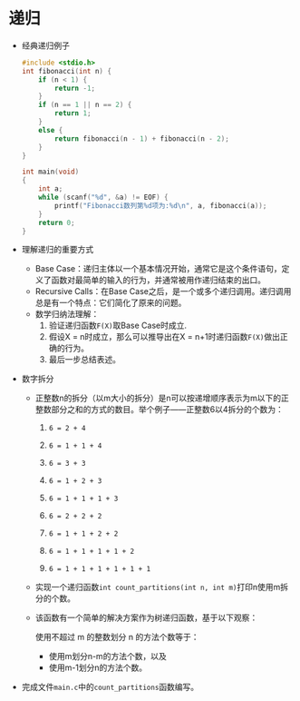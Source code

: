 # 递归

- 经典递归例子

  ```C
  #include <stdio.h>
  int fibonacci(int n) {
      if (n < 1) {
          return -1;
      }
      if (n == 1 || n == 2) {
          return 1;
      }
      else {
          return fibonacci(n - 1) + fibonacci(n - 2);
      }
  }
  
  int main(void)
  {
      int a;
      while (scanf("%d", &a) != EOF) {
          printf("Fibonacci数列第%d项为:%d\n", a, fibonacci(a));
      }
      return 0;
  }
  ```

- 理解递归的重要方式
  - Base Case：递归主体以一个基本情况开始，通常它是这个条件语句，定义了函数对最简单的输入的行为，并通常被用作递归结束的出口。
  - Recursive Calls：在Base Case之后，是一个或多个递归调用。递归调用总是有一个特点：它们简化了原来的问题。
  - 数学归纳法理解：
    1. 验证递归函数`F(X)`取Base Case时成立.
    2. 假设X = n时成立，那么可以推导出在X = n+1时递归函数`F(X)`做出正确的行为。
    3. 最后一步总结表述。

- 数字拆分

  - 正整数n的拆分（以m大小的拆分）是n可以按递增顺序表示为m以下的正整数部分之和的方式的数目。举个例子——正整数6以4拆分的个数为：

    1. `6 = 2 + 4`

    2. `6 = 1 + 1 + 4`

    3. `6 = 3 + 3`

    4. `6 = 1 + 2 + 3`

    5. `6 = 1 + 1 + 1 + 3`

    6. `6 = 2 + 2 + 2`

    7. `6 = 1 + 1 + 2 + 2`

    8. `6 = 1 + 1 + 1 + 1 + 2`

    9. `6 = 1 + 1 + 1 + 1 + 1 + 1`

  - 实现一个递归函数`int count_partitions(int n, int m)`打印n使用m拆分的个数。

  - 该函数有一个简单的解决方案作为树递归函数，基于以下观察：

    使用不超过 m 的整数划分 n 的方法个数等于：

    - 使用m划分n-m的方法个数，以及
    - 使用m-1划分n的方法个数。

- 完成文件`main.c`中的`count_partitions`函数编写。